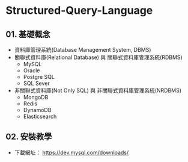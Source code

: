 # Structured-Query-Language


## 01. 基礎概念
* 資料庫管理系統(Database Management System, DBMS)
* 關聯式資料庫(Relational Database) 與 關聯式資料庫管理系統(RDBMS)
   * MySQL
   * Oracle
   * Postgre SQL
   * SQL Sever
*  非關聯式資料庫(Not Only SQL) 與 非關聯式資料庫管理系統(NRDBMS)
   * MongoDB
   * Redis
   * DynamoDB
   * Elasticsearch
 
 ## 02. 安裝教學
 * 下載網址： https://dev.mysql.com/downloads/
